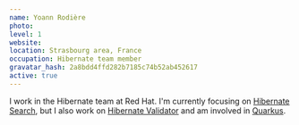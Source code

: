 ```yaml
---
name: Yoann Rodière
photo:
level: 1
website:
location: Strasbourg area, France
occupation: Hibernate team member
gravatar_hash: 2a8bdd4ffd282b7185c74b52ab452617
active: true
---
```

I work in the Hibernate team at Red Hat.
I'm currently focusing on
[Hibernate Search](https://hibernate.org/search/),
but I also work on 
[Hibernate Validator](https://hibernate.org/validator/)
and am involved in [Quarkus](https://quarkus.io/).
